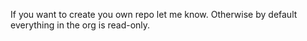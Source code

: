 If you want to create you own repo let me know. Otherwise by default everything in the org is read-only.

